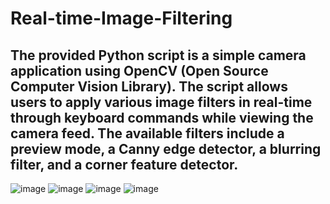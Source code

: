 # Real-time-Image-Filtering
## The provided Python script is a simple camera application using OpenCV (Open Source Computer Vision Library). The script allows users to apply various image filters in real-time through keyboard commands while viewing the camera feed. The available filters include a preview mode, a Canny edge detector, a blurring filter, and a corner feature detector.
![image](https://github.com/Aravind493/Real-time-Image-Filtering/assets/86528337/e33005e7-e010-45ae-8819-34e117258e00)
![image](https://github.com/Aravind493/Real-time-Image-Filtering/assets/86528337/7d23f03e-e98f-4518-a29a-38613ab2ad5e)
![image](https://github.com/Aravind493/Real-time-Image-Filtering/assets/86528337/382c9824-4bb3-447a-beb8-5c2f97021491)
![image](https://github.com/Aravind493/Real-time-Image-Filtering/assets/86528337/cae10a94-bbb3-4383-a69a-aa20820dadd7)
